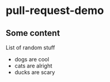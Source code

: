 # pull-request-demo

## Some content

List of random stuff

- dogs are cool
- cats are alright
- ducks are scary
